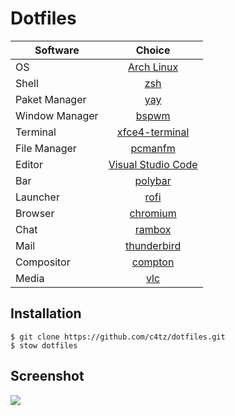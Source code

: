 # Dotfiles

| Software | Choice
| ------------- |:-------------:
| OS | [Arch Linux](https://www.archlinux.org/)
| Shell | [zsh](https://wiki.archlinux.org/index.php/zsh)
| Paket Manager | [yay](https://github.com/Jguer/yay)
| Window Manager | [bspwm](https://wiki.archlinux.org/index.php/bspwm)
| Terminal      | [xfce4-terminal](https://github.com/xfce-mirror/xfce4-terminal)
| File Manager | [pcmanfm](https://wiki.archlinux.org/index.php/PCManFM)
| Editor      | [Visual Studio Code](https://wiki.archlinux.org/index.php/Visual_Studio_Code)
| Bar | [polybar](https://github.com/jaagr/polybar)
| Launcher | [rofi](https://wiki.archlinux.org/index.php/rofi)
| Browser | [chromium](https://wiki.archlinux.org/index.php/chromium)
| Chat | [rambox](https://github.com/ramboxapp/community-edition)
| Mail | [thunderbird](https://wiki.archlinux.org/index.php/thunderbird)
| Compositor | [compton](https://wiki.archlinux.org/index.php/compton)
| Media | [vlc](https://wiki.archlinux.org/index.php/VLC_media_player)

## Installation

```shell
$ git clone https://github.com/c4tz/dotfiles.git
$ stow dotfiles
```

## Screenshot

![](https://raw.github.com/c4tz/dotfiles/master/screenshot.png)